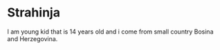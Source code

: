 # Strahinja
I am young kid that is 14 years old and i come from small country Bosina and Herzegovina.
